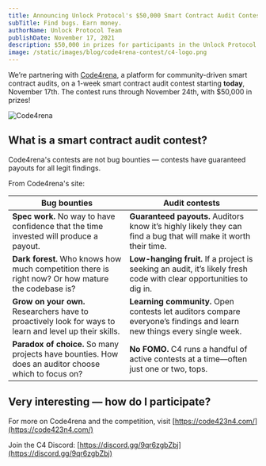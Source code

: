 ```yaml
---
title: Announcing Unlock Protocol's $50,000 Smart Contract Audit Contest
subTitle: Find bugs. Earn money.
authorName: Unlock Protocol Team
publishDate: November 17, 2021
description: $50,000 in prizes for participants in the Unlock Protocol smart contract code audit contest, launched in conjunction with Code4rena.
image: /static/images/blog/code4rena-contest/c4-logo.png
---
```


We’re partnering with [Code4rena](https://code423n4.com/), a platform for community-driven smart contract audits, on a 1-week smart contract audit contest starting **today**, November 17th. The contest runs through November 24th, with $50,000 in prizes!

![Code4rena](/static/images/blog/code4rena-contest/c4-logo.png)

## What is a smart contract audit contest?

Code4rena's contests are not bug bounties — contests have guaranteed payouts for all legit findings. 

From Code4rena's site:

| Bug bounties | Audit contests |
| --- | --- |
| **Spec work.** No way to have confidence that the time invested will produce a payout. | **Guaranteed payouts.** Auditors know it’s highly likely they can find a bug that will make it worth their time. |
| **Dark forest.** Who knows how much competition there is right now? Or how mature the codebase is? | **Low-hanging fruit.** If a project is seeking an audit, it’s likely fresh code with clear opportunities to dig in. |
| **Grow on your own.** Researchers have to proactively look for ways to learn and level up their skills. | **Learning community.** Open contests let auditors compare everyone’s findings and learn new things every single week. |
| **Paradox of choice.** So many projects have bounties. How does an auditor choose which to focus on? | **No FOMO.** C4 runs a handful of active contests at a time—often just one or two, tops. |

## Very interesting — how do I participate?

For more on Code4rena and the competition, visit [https://code423n4.com/](https://code423n4.com/)

Join the C4 Discord: [https://discord.gg/9qr6zgbZbj](https://discord.gg/9qr6zgbZbj)
